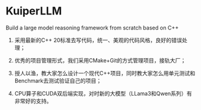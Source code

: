 # KuiperLLM
Build a large model reasoning framework from scratch based on C++

1. 采用最新的C++ 20标准去写代码，统一、美观的代码风格，良好的错误处理；

2. 优秀的项目管理形式，我们采用CMake+Git的方式管理项目，接轨大厂；

3. 授人以渔，教大家怎么设计一个现代C++项目，同时教大家怎么用单元测试和Benchmark去测试验证自己的项目；

4. CPU算子和CUDA双后端实现，对时新的大模型（LLama3和Qwen系列）有非常好的支持。
